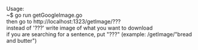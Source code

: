 Usage:\
~$ go run getGoogleImage.go\
then go to http://localhost:1323/getImage/??? \
instead of '???' write image of what you want to download\
if you are searching for a sentence, put "???" (example: /getImage/"bread and butter")
